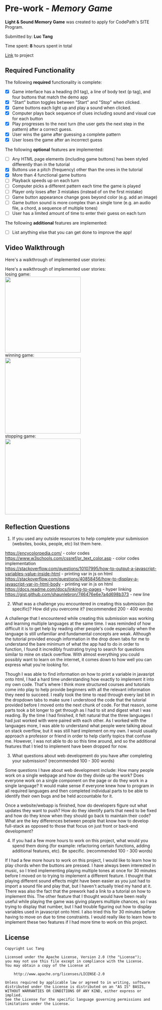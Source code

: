 # Pre-work - *Memory Game*

**Light & Sound Memory Game** was created to apply for CodePath's SITE Program. 

Submitted by: **Luc Tang**

Time spent: **8** hours spent in total

<a href="https://glitch.com/edit/#!/adhesive-rhinestone-aerosteon" target="blank">Link</a> to project

## Required Functionality

The following **required** functionality is complete:

* [X] Game interface has a heading (h1 tag), a line of body text (p tag), and four buttons that match the demo app
* [X] "Start" button toggles between "Start" and "Stop" when clicked. 
* [X] Game buttons each light up and play a sound when clicked. 
* [X] Computer plays back sequence of clues including sound and visual cue for each button
* [X] Play progresses to the next turn (the user gets the next step in the pattern) after a correct guess. 
* [X] User wins the game after guessing a complete pattern
* [X] User loses the game after an incorrect guess

The following **optional** features are implemented:

* [ ] Any HTML page elements (including game buttons) has been styled differently than in the tutorial
* [X] Buttons use a pitch (frequency) other than the ones in the tutorial
* [X] More than 4 functional game buttons
* [ ] Playback speeds up on each turn
* [ ] Computer picks a different pattern each time the game is played
* [ ] Player only loses after 3 mistakes (instead of on the first mistake)
* [ ] Game button appearance change goes beyond color (e.g. add an image)
* [ ] Game button sound is more complex than a single tone (e.g. an audio file, a chord, a sequence of multiple tones)
* [ ] User has a limited amount of time to enter their guess on each turn

The following **additional** features are implemented:

- [ ] List anything else that you can get done to improve the app!

## Video Walkthrough

Here's a walkthrough of implemented user stories:<br>

Here's a walkthrough of implemented user stories:<br>
losing game:<br>
<img src="http://g.recordit.co/DsRAsEOe0v.gif" width=250><br>
winning game:<br>
<img src="http://g.recordit.co/RHxktuluOB.gif" width=250><br>
stopping game:<br>
<img src="http://g.recordit.co/rfsf4FHBuq.gif" width=250><br>

## Reflection Questions
1. If you used any outside resources to help complete your submission (websites, books, people, etc) list them here. 

https://encycolorpedia.com/ - color codes<br>
https://www.w3schools.com/cssref/pr_text_color.asp - color codes implementation<br>
https://stackoverflow.com/questions/10107995/how-to-output-a-javascript-variables-value-inside-html - printing var in js on html<br>
https://stackoverflow.com/questions/40858456/how-to-display-a-javascript-var-in-html-body - printing var in js on html<br>
https://docs.readme.com/docs/linking-to-pages - hyper linking<br>
https://gist.github.com/shaunlebron/746476e6e7a4d698b373 - new line<br>

2. What was a challenge you encountered in creating this submission (be specific)? How did you overcome it? (recommended 200 - 400 words) 

A challenge that I encountered while creating this submission was working and learning multiple languages at the same time. I was 
reminded of how difficult it is to get help by reading other people's code especially when the language is still unfamiliar and 
fundamental concepts are weak. Although the tutorial provided enough information in the drop down tabs for me to understand the 
bare minimum of what the app had to do in order to function, I found it incredibly frustrating trying to search for questions 
similar to mine on stack overflow. With almost everything you could possibly want to learn on the internet, it comes down to 
how well you can express what you're looking for.

Though I was able to find information on how to print a variable in javasript onto html, I had a hard time understanding how exactly 
to implement it into my own code. That's where I think more structured courses and tutorials come into play to help provide beginners 
with all the relevant information they need to succeed. I really took the time to read through every last bit in the dropdown tabs to 
make sure I understood the code that the tutorial provided before I moved onto the next chunk of code. For that reason, some parts took 
a bit longer to get through as I had to sit and digest what I was reading. By the time I had finished, it felt natural that the three 
languages I had just worked with were paired with each other. As I worked with the languages more, I was able to understand what people 
were talking about on stack overflow, but it was still hard implement on my own. I would usually approach a professor or friend in order 
to help clarify topics that confuse me. However, I was not able to do so this time around, and so the additional features that I tried 
to implement have been dropped for now.


3. What questions about web development do you have after completing your submission? (recommended 100 - 300 words) 

Some questions I have about web development include:
How many people work on a single webpage and how do they divide up the work?
Does everyone work on a single component on the page or do they work in a single language?
It would make sense if everyone knew how to program in all required languages and then completed individual
parts to be able to identify their own bugs and be held accountable for it.

Once a website/webapp is finished, how do developers figure out what updates they want to push?
How do they identify parts that need to be fixed and how do they know when they should go back to maintain
their code? What are the key differences between people that know how to develop full-stack as opposed to 
those that focus on just front or back-end development?

4. If you had a few more hours to work on this project, what would you spend them doing (for example: refactoring certain functions, adding additional features, etc). Be specific. (recommended 100 - 300 words) 

If I had a few more hours to work on this project, I would like to learn how to play chords when the buttons are pressed. I have 
always been interested in music, so I tried implementing playing multiple tones at once for 30 minutes before I moved on to trying 
to implement a different feature. I thought that playing different sound effects might have been easier as you just had to import 
a sound file and play that, but I haven't actually tried my hand at it. There was also the fact that the prework had a link to a tutorial
on how to implement this. The other feature that I thought would have been really useful while playing the game was giving players multiple 
chances, so I was trying to display that number, but I had trouble figuring out how to display variables used in javascript onto html. 
I also tried this for 30 minutes before having to move on due to time constraints. I would really like to learn how to implement these 
two features if I had more time to work on this project.



## License

    Copyright Luc Tang

    Licensed under the Apache License, Version 2.0 (the "License");
    you may not use this file except in compliance with the License.
    You may obtain a copy of the License at

        http://www.apache.org/licenses/LICENSE-2.0

    Unless required by applicable law or agreed to in writing, software
    distributed under the License is distributed on an "AS IS" BASIS,
    WITHOUT WARRANTIES OR CONDITIONS OF ANY KIND, either express or implied.
    See the License for the specific language governing permissions and
    limitations under the License.